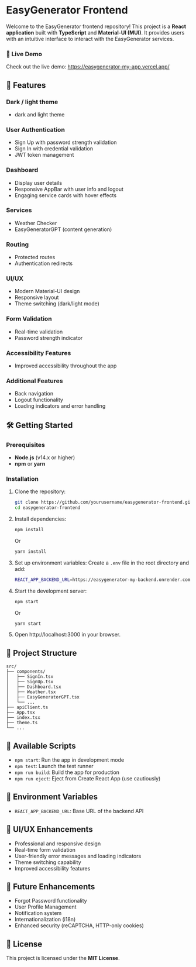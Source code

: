 # EasyGenerator Frontend

Welcome to the EasyGenerator frontend repository! This project is a **React application** built with **TypeScript** and **Material-UI (MUI)**. It provides users with an intuitive interface to interact with the EasyGenerator services.

### 🚀 Live Demo
Check out the live demo: https://easygenerator-my-app.vercel.app/

## 🌟 Features

### Dark / light theme
- dark and light theme

### User Authentication
- Sign Up with password strength validation
- Sign In with credential validation
- JWT token management

### Dashboard
- Display user details
- Responsive AppBar with user info and logout
- Engaging service cards with hover effects

### Services
- Weather Checker
- EasyGeneratorGPT (content generation)

### Routing
- Protected routes
- Authentication redirects

### UI/UX
- Modern Material-UI design
- Responsive layout
- Theme switching (dark/light mode)

### Form Validation
- Real-time validation
- Password strength indicator

### Accessibility Features
- Improved accessibility throughout the app

### Additional Features
- Back navigation
- Logout functionality
- Loading indicators and error handling

## 🛠 Getting Started

### Prerequisites
- **Node.js** (v14.x or higher)
- **npm** or **yarn**

### Installation
1. Clone the repository:
   ```bash
   git clone https://github.com/yourusername/easygenerator-frontend.git
   cd easygenerator-frontend
   ```

2. Install dependencies:
   ```bash
   npm install
   ```
   Or
   ```bash
   yarn install
   ```

3. Set up environment variables:
   Create a `.env` file in the root directory and add:
   ```bash
   REACT_APP_BACKEND_URL=https://easygenerator-my-backend.onrender.com
   ```

4. Start the development server:
   ```bash
   npm start
   ```
   Or
   ```bash
   yarn start
   ```

5. Open http://localhost:3000 in your browser.

## 📁 Project Structure

```
src/
├── components/
│   ├── SignIn.tsx
│   ├── SignUp.tsx
│   ├── Dashboard.tsx
│   ├── Weather.tsx
│   ├── EasyGeneratorGPT.tsx
│   └── ...
├── apiClient.ts
├── App.tsx
├── index.tsx
├── theme.ts
└── ...
```

## 📜 Available Scripts
- `npm start`: Run the app in development mode
- `npm test`: Launch the test runner
- `npm run build`: Build the app for production
- `npm run eject`: Eject from Create React App (use cautiously)

## 🔐 Environment Variables
- `REACT_APP_BACKEND_URL`: Base URL of the backend API

## 🎨 UI/UX Enhancements
- Professional and responsive design
- Real-time form validation
- User-friendly error messages and loading indicators
- Theme switching capability
- Improved accessibility features

## 🚀 Future Enhancements
- Forgot Password functionality
- User Profile Management
- Notification system
- Internationalization (i18n)
- Enhanced security (reCAPTCHA, HTTP-only cookies)

## 📄 License
This project is licensed under the **MIT License**.

